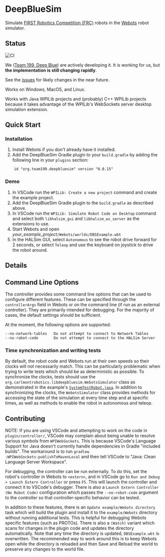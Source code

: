 # DeepBlueSim

Simulate [FIRST Robotics Competition (FRC)](https://www.firstinspires.org/robotics/frc) robots
in the [Webots](https://cyberbotics.com/) robot simulator.

## Status

![CI](https://github.com/DeepBlueRobotics/DeepBlueSim/workflows/CI/badge.svg)

We ([Team 199, Deep Blue](http://www.carlmontrobotics.org)) are actively developing it. 
It is working for us, but **the implementation is still changing rapidly**.

See the [issues](https://github.com/DeepBlueRobotics/DeepBlueSim/issues) for likely changes 
in the near future.

Works on Windows, MacOS, and Linux.

Works with Java WPILib projects and (probably) C++ WPILib projects because it takes
advantage of the WPILib's WebSockets server desktop simulation extension.

## Quick Start

### Installation

 1. Install Webots if you don't already have it installed.
 1. Add the DeepBlueSim Gradle plugin to your `build.gradle` by adding the following line
 in your `plugins` section:
 ```
     id "org.team199.deepbluesim" version "0.0.15"
 ```

### Demo

 1. In VSCode run the `WPILib: Create a new project` command and create the example project.
 1. Add the DeepBlueSim Gradle plugin to the `build.gradle` as described above.
 1. In VSCode run the `WPILib: Simulate Robot Code on Desktop` command and select both
 `libhalsim_gui` and `libhalsim_ws_server` as the extensions to use.
 1. Start Webots and open *your_example_project*`/Webots/worlds/DBSExample.wbt`
 1. In the HALSim GUI, select `Autonomous` to see the robot drive forward for 2 seconds, or
 select `Teleop` and use the keyboard on joystick to drive the robot around.

## Details

## Command Line Options
The controller provides some command line options that can be used to configure
different features. These can be specified through the `controllerArgs` field in
Webots or on the command line (if run as an external controller). They are primarily
intended for debugging. For the majority of cases, the default settings should be sufficient.

At the moment, the following options are supported:
```
--no-network-tables   Do not attempt to connect to Network Tables
--no-robot-code       Do not attempt to connect to the HALSim Server
```

### Time synchronization and writing tests

By default, the robot code and Webots run at their own speeds so their clocks will not necessarily
match. This can be particularly problematic when trying to write tests which should be as
deterministic as possible. To synchronize the clocks, tests should use the
`org.carlmontrobotics.libdeepbluesim.WebotsSimulator` class as demonstrated in the example's
[`SystemTestRobot.java`](example/src/systemTest/java/frc/robot/SystemTestRobot.java). In addition to
synchronizing the clocks, the `WebotsSimulator` class provides methods for accessing the state of
the simulation at every time step and at specific times, as well as methods to enable the robot in
autonomous and teleop.

## Contributing

NOTE: If you are using VSCode and attempting to work on the code in
`plugin/controller/`, VSCode may complain about being unable to resolve various
symbols from `WPIWebSockets`. This is because VSCode's Language Support for Java
doesn't currently handle dependencies in Gradle "included builds". The workaround
is to run `gradlew :WPIWebSockets:publishToMavenLocal` and then tell VSCode to
"Java: Clean Language Server Workspace".

For debugging, the controller can be run externally. To do this, set the robot's
controller in Webots to `<extern>`, and in VSCode go to
`Run and Debug > Launch Extern Controller` or press `F5`. This will launch the
controller and connect it to VSCode's debugger. There is also a
`Launch Extern Controller (No Robot Code)` configuration which passes the
`--no-robot-code` argument to the controller so that controller-specific behavior
can be tested.

In addition to these features, there is an `Update example/Webots directory` task
which will build the plugin and install it to the `example/Webots` directory
without running additional tests. This is helpful for debugging Webots specific
features (such as PROTOs). There is also a `(Watch)` variant which scans for
changes in the plugin code and updates the directory automatically. Note that
any time the directory is updated, `DBSExample.wbt` is overwritten. The recommended
way to work around this is to keep Webots open while the directory is reloaded and
then Save and Reload the world to preserve any changes to the world file.
